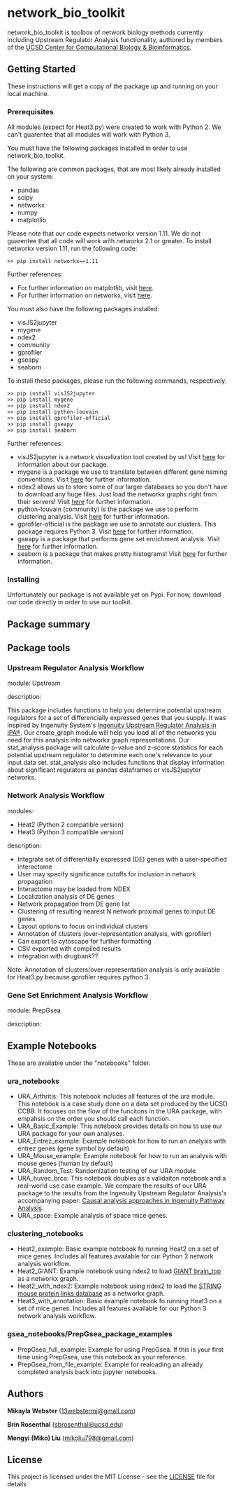 # network_bio_toolkit

network_bio_toolkit is toolbox of network biology methods currently including Upstream Regulator Analysis functionality, authored by members of the [UCSD Center for Computational Biology & Bioinformatics](http://compbio.ucsd.edu).

## Getting Started

These instructions will get a copy of the package up and running on your local machine.

### Prerequisites

All modules (expect for Heat3.py) were created to work with Python 2. We can't guarentee that all modules will work with Python 3.

You must have the following packages installed in order to use network_bio_toolkit.

The following are common packages, that are most likely already installed on your system:

* pandas
* scipy
* networkx
* numpy
* matplotlib

Please note that our code expects networkx version 1.11. We do not guarentee that all code will work with networkx 2.1 or greater. To install networkx version 1.11, run the following code:

```
>> pip install networkx==1.11
```

Further references:
* For further information on matplotlib, visit [here](http://matplotlib.org/users/installing.html).
* For further information on networkx, visit [here](https://networkx.github.io/).

You must also have the following packages installed:

* visJS2jupyter
* mygene
* ndex2
* community
* gprofiler
* gseapy
* seaborn

To install these packages, please run the following commands, respectively.

```
>> pip install visJS2jupyter
>> pip install mygene
>> pip install ndex2
>> pip install python-louvain
>> pip install gprofiler-official
>> pip install gseapy
>> pip install seaborn
```

Further references:
* visJS2jupyter is a network visualization tool created by us! Visit [here](https://ucsd-ccbb.github.io/visJS2jupyter/) for information about our package.
* mygene is a package we use to translate between different gene naming conventions. Visit [here](http://mygene.info/) for further information.
* ndex2 allows us to store some of our larger databases so you don't have to download any huge files. Just load the networkx graphs right from their servers! Visit [here](http://ndexbio.org/#/) for further information.
* python-louvain (community) is the package we use to perform clustering analysis. Visit [here](https://github.com/taynaud/python-louvain) for further information.
* gprofiler-official is the package we use to annotate our clusters. This package requires Python 3. Visit [here](https://biit.cs.ut.ee/gprofiler/page.cgi?apis) for further information. 
* gseapy is a package that performs gene set enrichment analysis. Visit [here](http://gseapy.readthedocs.io/en/latest/introduction.html) for further information.
* seaborn is a package that makes pretty histograms!  Visit [here](https://seaborn.pydata.org/) for further information.


### Installing

Unfortunately our package is not available yet on Pypi. For now, download our code directly in order to use our toolkit.

## Package summary


## Package tools

### Upstream Regulator Analysis Workflow

module: Upstream

description:

This package includes functions to help you determine potential upstream regulators for a set of differencially expressed genes that you supply. It was inspired by Ingenuity System's [Ingenuity Upstream Regulator Analysis in IPA®](http://pages.ingenuity.com/rs/ingenuity/images/0812%20upstream_regulator_analysis_whitepaper.pdf). Our create_graph module will help you load all of the networks you need for this analysis into networkx graph representations. Our stat_analysis package will calculate p-value and z-score statistics for each potential upstream regulator to determine each one's relevance to your input data set. stat_analysis also includes functions that display information about significant regulators as pandas dataframes or visJS2jupyter networks.

### Network Analysis Workflow

modules: 
- Heat2 (Python 2 compatible version)
- Heat3 (Python 3 compatible version)

description:
- Integrate set of differentially expressed (DE) genes with a user-specified interactome
- User may specify significance cutoffs for inclusion in network propagation
- Interactome may be loaded from NDEX
- Localization analysis of DE genes
- Network propagation from DE gene list
- Clustering of resulting nearest N network proximal genes to input DE genes
- Layout options to focus on individual clusters
- Annotation of clusters (over-representation analysis, with gprofiler)
- Can export to cytoscape for further formatting
- CSV exported with compiled results
- integration with drugbank??

Note:
Annotation of clusters/over-representation analysis is only available for Heat3.py because gprofiler requires python 3. 

### Gene Set Enrichment Analysis Workflow

module: PrepGsea

description:

## Example Notebooks

These are available under the "notebooks" folder.

### ura_notebooks

- URA_Arthritis: This notebook includes all features of the ura module. This notebook is a case study done on a data set produced by the UCSD CCBB. It focuses on the flow of the funcitons in the URA package, with empahsis on the order you should call each function.
- URA_Basic_Example: This notebook provides details on how to use our URA package for your own analyses. 
- URA_Entrez_example: Example notebook for how to run an analysis with entrez genes (gene symbol by default)
- URA_Mouse_example: Example notebook for how to run an analysis with mouse genes (human by default)
- URA_Random_Test: Randomization testing of our URA module
- URA_huvec_brca: This notebook doubles as a validaiton notebook and a real-world use case example. We compare the results of our URA package to the results from the Ingenuity Upstream Regulator Analysis's accompanying paper: [Causal analysis approaches in Ingenuity Pathway Analysis](https://www.ncbi.nlm.nih.gov/pmc/articles/PMC3928520/).
- URA_space: Example analysis of space mice genes.  

### clustering_notebooks

- Heat2_example: Basic example notebook fo running Heat2 on a set of mice genes. Includes all features available for our Python 2 network analysis workflow.
- Heat2_GIANT: Example notebook using ndex2 to load [GIANT brain_top](http://giant.princeton.edu/download/) as a networkx graph.
- Heat2_with_ndex2: Example notebook using ndex2 to load the [STRING mouse protein links database](https://string-db.org/cgi/download.pl?sessionId=pFsHqnIzSfjX&species_text=Mus+musculus) as a networkx graph.
- Heat3_with_annotation: Basic example notebook fo running Heat3 on a set of mice genes. Includes all features available for our Python 3 network analysis workflow.

### gsea_notebooks/PrepGsea_package_examples

- PrepGsea_full_example: Example for using PrepGsea. If this is your first time using PrepGsea, use this notebook as your reference. 
- PrepGsea_from_file_example: Example for realoading an already completed analysis back into jupyter notebooks.


## Authors
**Mikayla Webster** (13webstermj@gmail.com)

**Brin Rosenthal** (sbrosenthal@ucsd.edu)

**Mengyi (Miko) Liu** (mikoliu798@gmail.com)

## License
This project is licensed under the MIT License - see the [LICENSE](LICENSE) file for details
